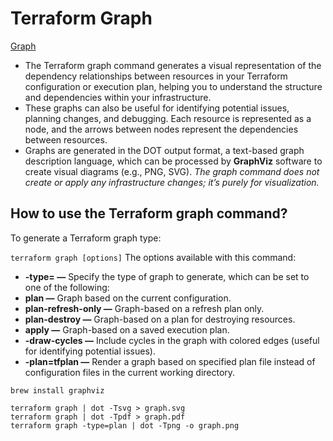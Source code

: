 # Terraform Graph 

[Graph](https://spacelift.io/blog/terraform-graph)

* The Terraform graph command generates a visual representation of the dependency relationships between resources in your Terraform configuration or execution plan, helping you to understand the structure and dependencies within your infrastructure. 
* These graphs can also be useful for identifying potential issues, planning changes, and debugging. Each resource is represented as a node, and the arrows between nodes represent the dependencies between resources.
* Graphs are generated in the DOT output format, a text-based graph description language, which can be processed by **GraphViz** software to create visual diagrams (e.g., PNG, SVG).
*The graph command does not create or apply any infrastructure changes; it’s purely for visualization.*

## How to use the Terraform graph command?

To generate a Terraform graph type:

```terraform graph [options]```
The options available with this command:

* **-type= —**  Specify the type of graph to generate, which can be set to one of the following:
* **plan —**  Graph based on the current configuration.
* **plan-refresh-only —**  Graph-based on a refresh plan only.
* **plan-destroy —**  Graph-based on a plan for destroying resources.
* **apply —**  Graph-based on a saved execution plan.
* **-draw-cycles —**  Include cycles in the graph with colored edges (useful for identifying potential issues).
* **-plan=tfplan —**  Render a graph based on specified plan file instead of configuration files in the current working directory.

```
brew install graphviz
```
```
terraform graph | dot -Tsvg > graph.svg
terraform graph | dot -Tpdf > graph.pdf
terraform graph -type=plan | dot -Tpng -o graph.png
```
